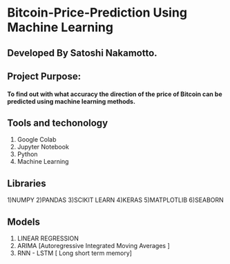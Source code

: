 # Bitcoin-Price-Prediction Using Machine Learning
## Developed By Satoshi Nakamotto.

## Project Purpose: 
#### To find out with what accuracy the direction of the price of Bitcoin can be predicted using machine learning methods.

## Tools and techonology
1. Google Colab
2. Jupyter Notebook
3. Python
4. Machine Learning

## Libraries
1)NUMPY
2)PANDAS
3)SCIKIT LEARN
4)KERAS
5)MATPLOTLIB
6)SEABORN

## Models
1. LINEAR REGRESSION
2. ARIMA  [Autoregressive Integrated Moving Averages ]
3. RNN - LSTM  [ Long short term memory]
